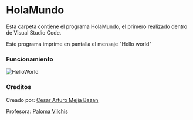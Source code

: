 # HolaMundo
Esta carpeta contiene el programa HolaMundo, el primero realizado dentro de Visual Studio Code.

Este programa imprime en pantalla el mensaje "Hello world"

### Funcionamiento
![HelloWorld](https://user-images.githubusercontent.com/64336142/129165120-03512b9a-c327-4c77-9f3d-2907c04aabc7.png)

### Creditos
Creado por: [Cesar Arturo Mejia Bazan](https://github.com/zerolcamb)

Profesora: [Paloma Vilchis](https://github.com/PalomaVilchis)
